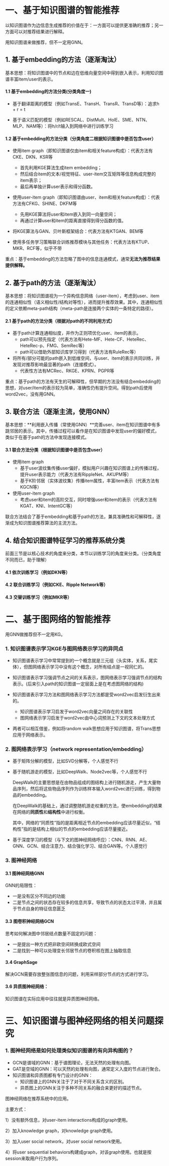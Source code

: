 # 一、基于知识图谱的智能推荐

以知识图谱作为边信息生成推荐的价值在于：一方面可以提供更准确的推荐；另一方面可以对推荐结果进行解释。

用知识图谱来做推荐，但不一定用GNN。



## 1. 基于embedding的方法（逐渐淘汰）

基本思想：将知识图谱中的节点和边在低维向量空间中得到嵌入表示，利用知识图谱丰富item/user的表示。

#### 1.1 基于embedding的方法分类(分类角度一)

- 基于翻译距离的模型（例如TransE、TransH、TransR、TransD等）：追求h + r = t

- 基于语义匹配的模型（例如RESCAL、DistMult、HolE、SME、NTN、MLP、NAM等）：将h/r/t输入到网络中进行训练学习

#### 1.2  基于embedding的方法分类（分类角度二根据知识图谱中是否包含user）

- 使用item graph（即知识图谱仅由item和相关feature构成）：代表方法有CKE、DKN、KSR等
  - 首先利用KGE算法生成item embedding；
  - 然后结合item的文本/视觉特征、user-item交互矩阵等信息构成完整的item表示；
  - 最后再单独计算user表示和得分函数。

- 使用user-item graph（即知识图谱由user、item和相关feature构成）：代表方法有CFKG、SHINE、DKFM等

  - 先用KGE算法将user和item嵌入到同一向量空间；
  - 再通过计算user和item的距离直接得到得分函数的值。

- 将KGE算法与GAN、贝叶斯框架结合：代表方法有KTGAN、BEM等

- 使用多任务学习策略联合训练推荐模块与其他任务：代表方法有KTUP、MKR、RCF等，似乎不带

  

重点：基于embedding的方法忽略了图中的信息连通模式，通常**无法为推荐结果提供解释。**





## **2. 基于path的方法**（逐渐淘汰）

基本思想：将知识图谱视为一个异构信息网络（user-item），考虑到user、item的连通相似性（语义相似性/结构对等性），进而提升推荐效果。其中，连通相似性的定义依赖meta-path结构（meta-path是连接两个实体的一条特定的路径）。

#### 2.1 基于path的方法分类（根据对path的不同利用方式）

- 基于path计算连通相似度，并作为正则项优化user、item的表示。
  - path可以预先指定（代表方法有Hete-MF、Hete-CF、HeteRec、HeteRec-p、FMG、SemRec等）
  - path可以借助外部知识库学习得到（代表方法有RuleRec等）
- 将所有/部分可能的path嵌入到低维空间，与user、item的表示共同训练，并发现对推荐影响最显著的path（连接模式）。
  - 代表性方法有MCRec、RKGE、KPRN、PGPR等



重点：基于path的方法有天生的可解释性，但早期的方法没有结合embedding的思想，对user/item的表示较为简单，准确性仍有提升空间。得到path后使用word2vec，没有用GNN。





## 3. 联合方法（逐渐主流，使用GNN）

基本思想：**利用嵌入传播（常使用GNN）**完善user、item在知识图谱中有多跳邻居的表示。其中，传播过程可以看作是在知识图谱中发现user的偏好模式，类似于在基于path的方法中发现连接模式。

#### 3.1 联合方法分类（根据知识图谱中是否包含user）

- 使用item graph
  - 基于user波纹集传播user偏好，模拟用户兴趣在知识图谱上的传播过程，提升user表示能力（代表方法有RippleNet、AKUPM等）
  - 基于K阶邻居（实体波纹集）传播item属性，丰富item表示（代表方法有KGCN等）
- 使用user-item graph
  - 考虑user和item的高阶交互，同时增强user和item的表示（代表方法有KGAT、KNI、IntentGC等）

联合方法结合了基于embedding和基于path的方法，兼具准确性和可解释性，逐渐成为知识图谱推荐算法的主流方法。





## 4. 结合知识图谱特征学习的推荐系统分类

前面三节是以核心技术的角度来分类，本节以训练学习的角度来分类。（分类角度不同而已，助于理解）

#### 4.1 依次训练学习（例如DKN等）

#### 4.2 联合训练学习（例如CKE、Ripple Network等）

#### 4.3 交替训练学习（例如MKR等）











# 二、基于图网络的智能推荐

用GNN做推荐但不一定用KG。

### 1. 知识图谱表示学习KGE与图网络表示学习的异同点

- 知识图谱表示学习中常常提到的一个概念就是三元组（头实体，关系，尾实体），但图网络表示学习中没有这个概念，对所有结点是一视同仁的。
- 知识图谱表示学习强调节点之间的关系表示，图网络表示学习强调节点的结构表示。(后来引入path的知识图谱一定层面上是在考虑图网络的结构)
- 知识图谱表示学习方法和图网络表示学习方法都是受word2vec启发衍生出来的。
  - 知识图谱表示学习启发于word2vec向量之间存在的关联性
  - 图网络表示学习启发于word2vec由中心词预测上下文的文本处理方式

- 两者可以相互借鉴，例如将random walk思想应用于知识图谱，将Trans思想应用于网络表示。

  

### 2. 图网络表示学习（network representation/embedding）

- 基于矩阵分解的模型，比如SVD分解等，个人感觉不行

- 基于随机游走的模型，比如DeepWalk、Node2vec等，个人感觉不行

  DeepWalk的主要思想是在由物品组成的图结构上进行随机游走，产生大量物品序列，然后将这些物品序列作为训练样本输入word2vec进行训练，得到物品的embedding。

  在DeepWalk的基础上，通过调整随机游走权重的方法，使embedding的结果在网络的**同质性**和**结构性**中进行权衡。

  其中，网络的“同质性”指的是距离相近节点的embedding应该尽量近似，“结构性”指的是结构上相似的节点的embedding应该尽量接近。

- 基于深度学习的模型（与下文的图神经网络呼应）：CNN、RNN、AE、GNN、GCN、结合注意力、结合强化学习、结合GAN等。个人感觉行



### 3. 图神经网络

#### 3.1 图神经网络GNN

GNN的局限性：

- 一是没有区分不同边的功能
- 二是节点之间的状态存在较多的信息共享，导致节点的状态太过平滑，并且属于节点自身的特征信息匮乏

#### 3.3 图卷积神经网络GCN

思考如何解决图中邻居结点数量不固定的问题：

- 一是提出一种方式把非欧空间转换成欧式空间
- 二是找到一种可以处理变长邻居节点的卷积核在图上抽取信息

#### 3.4 GraphSage

解决GCN需要存放整张图信息的问题，利用采样部分节点的方式进行学习。

#### 3.6 异质图神经网络：

知识图谱在实际应用中往往就是异质图神经网络。







# 三、知识图谱与图神经网络的相关问题探究

### 1. 图神经网络是如何处理类似知识图谱的有向异构图的？

- GCN是谱域的GNN：基于谱图理论，无法天然的处理有向图。
- GAT是空域的GNN：可以天然的处理有向图，通常定义入度的节点进行聚合。
- 知识图谱和异质图都有专门设计的GNN：
  - 知识图谱上的GNN关注于了对于不同关系含义的区别。
  - 异质图上的GNN关注于多种不同关系的融合来更好的描述节点。





图神经网络在推荐系统中的应用。

主要方式：

1）没有额外信息，对user-item interactions构成的graph使用。

2）加入knowledge graph，对knowledge graph使用。

3）加入user social network，对user social network使用。

4）将user sequential behaviors构建成graph，对该graph使用。也就是按session来取用户行为序列。











